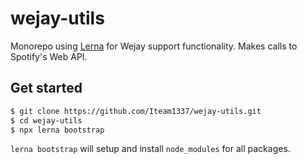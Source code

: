 # wejay-utils

Monorepo using [Lerna](https://lernajs.io/) for Wejay support functionality. Makes calls to Spotify's Web API.

## Get started

```bash
$ git clone https://github.com/Iteam1337/wejay-utils.git
$ cd wejay-utils
$ npx lerna bootstrap
```

`lerna bootstrap` will setup and install `node_modules` for all packages.
